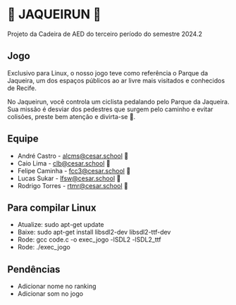 # 🌳 JAQUEIRUN 🌳

Projeto da Cadeira de AED do terceiro período do semestre 2024.2

## Jogo
Exclusivo para Linux, o nosso jogo teve como referência o Parque da Jaqueira, um dos espaços públicos ao ar livre mais visitados e conhecidos de Recife.

No Jaqueirun, você controla um ciclista pedalando pelo Parque da Jaqueira. 
Sua missão é desviar dos pedestres que surgem pelo caminho e evitar colisões, preste bem atenção e divirta-se 🤗.

## Equipe

- André Castro - alcms@cesar.school 📩 
- Caio Lima - clb@cesar.school 📩
- Felipe Caminha - fcc3@cesar.school 📩
- Lucas Sukar - lfsw@cesar.school 📩
- Rodrigo Torres - rtmr@cesar.school 📩

## Para compilar Linux
- Atualize: sudo apt-get update
- Baixe: sudo apt-get install libsdl2-dev libsdl2-ttf-dev
- Rode: gcc code.c -o exec_jogo -lSDL2 -lSDL2_ttf
- Rode: ./exec_jogo

## Pendências
- Adicionar nome no ranking
- Adicionar som no jogo
